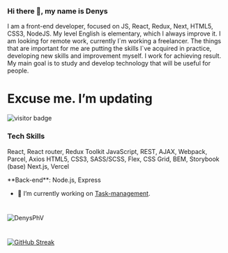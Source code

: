 <!-- @format -->

### Hi there 👋, my name is Denys

<p>
I am a front-end developer, focused on JS, React, Redux, Next, HTML5, CSS3, NodeJS. My level English is elementary, which I always improve it. I am looking for remote work, currently I`m working a freelancer. The things that are important for me are putting the skills I`ve acquired in practice, developing new skills and improvement myself.
I work for achieving result. My main goal is to study and develop technology that will be useful for people.
</p>

# Excuse me. I’m updating

![visitor badge](https://visitor-badge.glitch.me/badge?page_id=DenysPhV.visitor-badge&left_text=My%20Page%20Visitors)

### Tech Skills

<p>
React, React router, Redux Toolkit
JavaScript, REST, AJAX, Webpack, Parcel, Axios
HTML5, CSS3, SASS/SCSS, Flex, CSS Grid, BEM, Storybook (base)
Next.js, Vercel
</p>
<p>
**Back-end**: Node.js, Express
</p>

- 🔭 I’m currently working on [Task-management](https://github.com/DenysPhV/Task-management).

#

<img src="https://github-readme-stats.vercel.app/api?username=DenysPhV&show_icons=true&theme=vue" alt="DenysPhV" />

#

[![GitHub Streak](http://github-readme-streak-stats.herokuapp.com?user=DenysPhV&theme=vue&date_format=j%20M%5B%20Y%5D)](https://git.io/streak-stats)
